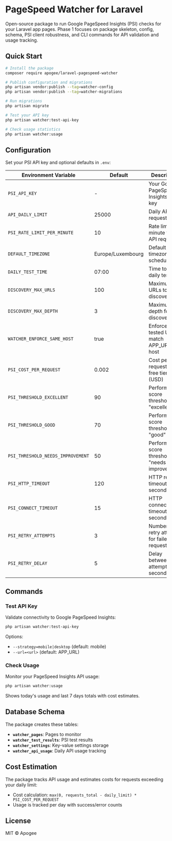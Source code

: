 # PageSpeed Watcher for Laravel

Open-source package to run Google PageSpeed Insights (PSI) checks for your Laravel app pages. Phase 1 focuses on package skeleton, config, schema, PSI client robustness, and CLI commands for API validation and usage tracking.

## Quick Start

```bash
# Install the package
composer require apogee/laravel-pagespeed-watcher

# Publish configuration and migrations
php artisan vendor:publish --tag=watcher-config
php artisan vendor:publish --tag=watcher-migrations

# Run migrations
php artisan migrate

# Test your API key
php artisan watcher:test-api-key

# Check usage statistics
php artisan watcher:usage
```

## Configuration

Set your PSI API key and optional defaults in `.env`:

| Environment Variable | Default | Description |
|---------------------|---------|-------------|
| `PSI_API_KEY` | - | Your Google PageSpeed Insights API key |
| `API_DAILY_LIMIT` | 25000 | Daily API request limit |
| `PSI_RATE_LIMIT_PER_MINUTE` | 10 | Rate limit per minute for API requests |
| `DEFAULT_TIMEZONE` | Europe/Luxembourg | Default timezone for scheduling |
| `DAILY_TEST_TIME` | 07:00 | Time to run daily tests |
| `DISCOVERY_MAX_URLS` | 100 | Maximum URLs to discover |
| `DISCOVERY_MAX_DEPTH` | 3 | Maximum depth for URL discovery |
| `WATCHER_ENFORCE_SAME_HOST` | true | Enforce that tested URLs match APP_URL host |
| `PSI_COST_PER_REQUEST` | 0.002 | Cost per request after free tier (USD) |
| `PSI_THRESHOLD_EXCELLENT` | 90 | Performance score threshold for "excellent" |
| `PSI_THRESHOLD_GOOD` | 70 | Performance score threshold for "good" |
| `PSI_THRESHOLD_NEEDS_IMPROVEMENT` | 50 | Performance score threshold for "needs improvement" |
| `PSI_HTTP_TIMEOUT` | 120 | HTTP request timeout in seconds |
| `PSI_CONNECT_TIMEOUT` | 15 | HTTP connection timeout in seconds |
| `PSI_RETRY_ATTEMPTS` | 3 | Number of retry attempts for failed requests |
| `PSI_RETRY_DELAY` | 5 | Delay between retry attempts in seconds |

## Commands

### Test API Key

Validate connectivity to Google PageSpeed Insights:

```bash
php artisan watcher:test-api-key
```

Options:
- `--strategy=mobile|desktop` (default: mobile)
- `--url=<url>` (default: APP_URL)

### Check Usage

Monitor your PageSpeed Insights API usage:

```bash
php artisan watcher:usage
```

Shows today's usage and last 7 days totals with cost estimates.

## Database Schema

The package creates these tables:

- **`watcher_pages`**: Pages to monitor
- **`watcher_test_results`**: PSI test results
- **`watcher_settings`**: Key-value settings storage
- **`watcher_api_usage`**: Daily API usage tracking

## Cost Estimation

The package tracks API usage and estimates costs for requests exceeding your daily limit:
- Cost calculation: `max(0, requests_total - daily_limit) * PSI_COST_PER_REQUEST`
- Usage is tracked per day with success/error counts

## License

MIT © Apogee
